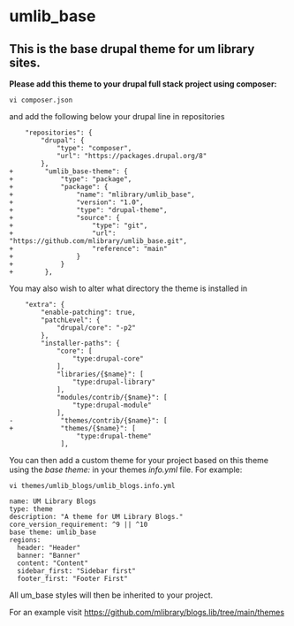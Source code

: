 # umlib_base

## This is the base drupal theme for um library sites. ##

**Please add this theme to your drupal full stack project using composer:**

```
vi composer.json
```

and add the following below your drupal line in repositories

```
    "repositories": {
        "drupal": {
            "type": "composer",
            "url": "https://packages.drupal.org/8"
        },
+        "umlib_base-theme": {
+            "type": "package",
+            "package": {
+                "name": "mlibrary/umlib_base",
+                "version": "1.0",
+                "type": "drupal-theme",
+                "source": {
+                    "type": "git",
+                    "url": "https://github.com/mlibrary/umlib_base.git",
+                    "reference": "main"
+                }
+            }
+        },
```

You may also wish to alter what directory the theme is installed in

```
    "extra": {
        "enable-patching": true,
        "patchLevel": {
            "drupal/core": "-p2"
        },
        "installer-paths": {
            "core": [
                "type:drupal-core"
            ],
            "libraries/{$name}": [
                "type:drupal-library"
            ],
            "modules/contrib/{$name}": [
                "type:drupal-module"
            ],
-            "themes/contrib/{$name}": [
+            "themes/{$name}": [
                 "type:drupal-theme"
             ],
```

You can then add a custom theme for your project based on this theme using the *base theme:* in your themes *info.yml* file. For example:

```
vi themes/umlib_blogs/umlib_blogs.info.yml
```
```
name: UM Library Blogs
type: theme
description: "A theme for UM Library Blogs."
core_version_requirement: ^9 || ^10
base theme: umlib_base
regions:
  header: "Header"
  banner: "Banner"
  content: "Content"
  sidebar_first: "Sidebar first"
  footer_first: "Footer First"
  ```

All um_base styles will then be inherited to your project.

For an example visit https://github.com/mlibrary/blogs.lib/tree/main/themes
